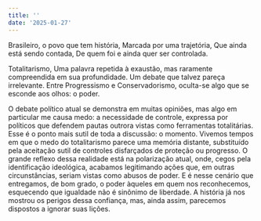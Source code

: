 ```yaml
---
title: ''
date: '2025-01-27'
---
```

Brasileiro, o povo que tem história,
Marcada por uma trajetória,
Que ainda está sendo contada,
De quem foi e ainda quer ser controlada.

Totalitarismo, Uma palavra repetida à exaustão, mas raramente compreendida em sua profundidade. Um debate que talvez pareça irrelevante. Entre Progressismo e Conservadorismo, oculta-se algo que se esconde aos olhos: o poder.

O debate político atual se demonstra em muitas opiniões, mas algo em particular me causa medo: a necessidade de controle, expressa por políticos que defendem pautas outrora vistas como ferramentas totalitárias. Esse é o ponto mais sutil de toda a discussão: o momento.
Vivemos tempos em que o medo do totalitarismo parece uma memória distante, substituído pela aceitação sutil de controles disfarçados de proteção ou progresso. O grande reflexo dessa realidade está na polarização atual, onde, cegos pela identificação ideológica, acabamos legitimando ações que, em outras circunstâncias, seriam vistas como abusos de poder.
E é nesse cenário que entregamos, de bom grado, o poder àqueles em quem nos reconhecemos, esquecendo que igualdade não é sinônimo de liberdade. A história já nos mostrou os perigos dessa confiança, mas, ainda assim, parecemos dispostos a ignorar suas lições.




